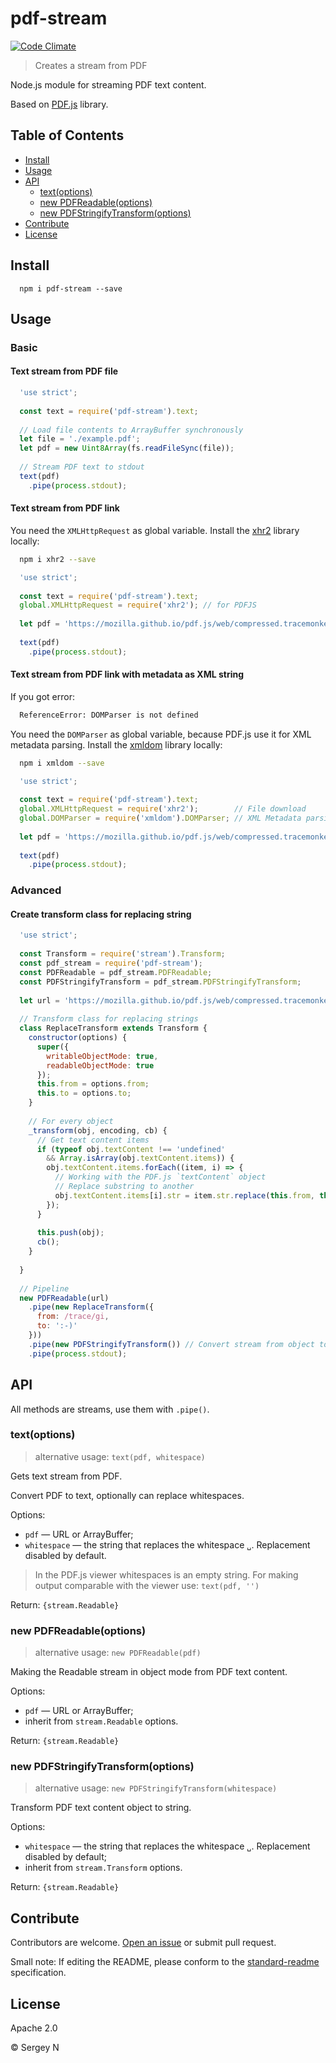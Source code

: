 # pdf-stream

[![Code Climate](https://codeclimate.com/github/citeccyr/pdf-stream/badges/gpa.svg)](https://codeclimate.com/github/citeccyr/pdf-stream)

> Creates a stream from PDF

Node.js module for streaming PDF text content.

Based on [PDF.js](https://github.com/mozilla/pdf.js) library.

## Table of Contents

- [Install](#install)
- [Usage](#usage)
- [API](#api)
  - [text(options)](#textoptions)
  - [new PDFReadable(options)](#new-pdfreadableoptions)
  - [new PDFStringifyTransform(options)](#new-pdfstringifytransformoptions)
- [Contribute](#contribute)
- [License](#license)

## Install

```
  npm i pdf-stream --save
```

## Usage

### Basic

#### Text stream from PDF file

```javascript
  'use strict';
  
  const text = require('pdf-stream').text;
  
  // Load file contents to ArrayBuffer synchronously
  let file = './example.pdf';
  let pdf = new Uint8Array(fs.readFileSync(file));
  
  // Stream PDF text to stdout
  text(pdf)
    .pipe(process.stdout);

```

#### Text stream from PDF link 

You need the `XMLHttpRequest` as global variable. 
Install the [xhr2](https://github.com/pwnall/node-xhr2) library locally:

```bash
  npm i xhr2 --save
```

```javascript
  'use strict';
  
  const text = require('pdf-stream').text;
  global.XMLHttpRequest = require('xhr2'); // for PDFJS
  
  let pdf = 'https://mozilla.github.io/pdf.js/web/compressed.tracemonkey-pldi-09.pdf';
    
  text(pdf)
    .pipe(process.stdout);
```

#### Text stream from PDF link with metadata as XML string

If you got error:

```bash
  ReferenceError: DOMParser is not defined
```

You need the `DOMParser` as global variable, because PDF.js use it for XML metadata parsing. Install the [xmldom](https://github.com/jindw/xmldom) library locally:

```bash
  npm i xmldom --save
```

```javascript
  'use strict';
  
  const text = require('pdf-stream').text;
  global.XMLHttpRequest = require('xhr2');        // File download 
  global.DOMParser = require('xmldom').DOMParser; // XML Metadata parsing
  
  let pdf = 'https://mozilla.github.io/pdf.js/web/compressed.tracemonkey-pldi-09.pdf';
    
  text(pdf)
    .pipe(process.stdout);
```

### Advanced

#### Create transform class for replacing string

```javascript
  'use strict';
  
  const Transform = require('stream').Transform;
  const pdf_stream = require('pdf-stream');
  const PDFReadable = pdf_stream.PDFReadable;
  const PDFStringifyTransform = pdf_stream.PDFStringifyTransform;
  
  let url = 'https://mozilla.github.io/pdf.js/web/compressed.tracemonkey-pldi-09.pdf';
  
  // Transform class for replacing strings
  class ReplaceTransform extends Transform {
    constructor(options) {
      super({
        writableObjectMode: true,
        readableObjectMode: true
      });
      this.from = options.from;
      this.to = options.to;
    }
  
    // For every object
    _transform(obj, encoding, cb) {
      // Get text content items
      if (typeof obj.textContent !== 'undefined'
        && Array.isArray(obj.textContent.items)) {
        obj.textContent.items.forEach((item, i) => {
          // Working with the PDF.js `textContent` object
          // Replace substring to another
          obj.textContent.items[i].str = item.str.replace(this.from, this.to);
        });
      }
  
      this.push(obj);
      cb();
    }
  
  }
  
  // Pipeline
  new PDFReadable(url)
    .pipe(new ReplaceTransform({
      from: /trace/gi,
      to: ':-)'
    }))
    .pipe(new PDFStringifyTransform()) // Convert stream from object to string 
    .pipe(process.stdout);
```

## API

All methods are streams, use them with `.pipe()`.

### text(options)

> alternative usage: `text(pdf, whitespace)`

Gets text stream from PDF.

Convert PDF to text, optionally can replace whitespaces.

Options:

* `pdf` — URL or ArrayBuffer;
* `whitespace` — the string that replaces the whitespace `␣`. Replacement disabled by default.

> In the PDF.js viewer whitespaces is an empty string.
> For making output comparable with the viewer use: `text(pdf, '')` 

Return: `{stream.Readable}`

### new PDFReadable(options)

> alternative usage: `new PDFReadable(pdf)`

Making the Readable stream in object mode from PDF text content.

Options:

* `pdf` — URL or ArrayBuffer;
* inherit from `stream.Readable` options.

Return: `{stream.Readable}`

### new PDFStringifyTransform(options)

> alternative usage: `new PDFStringifyTransform(whitespace)`

Transform PDF text content object to string.

Options:

* `whitespace` — the string that replaces the whitespace `␣`. Replacement disabled by default;
* inherit from `stream.Transform` options.

Return: `{stream.Readable}`

## Contribute

Contributors are welcome. [Open an issue](https://github.com/citeccyr/pdf-stream/issues/new) or submit pull request.

Small note: If editing the README, please conform to the [standard-readme](https://github.com/RichardLitt/standard-readme) specification.

## License

Apache 2.0

© Sergey N
